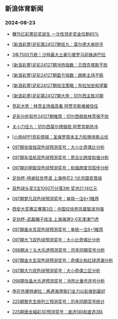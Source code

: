 ## 新浪体育新闻 
### 2024-08-23

+ [曝15亿彩票巨奖诞生 一次性领走奖金仅剩65%](https://sports.sina.com.cn/l/2024-08-22/doc-incknhzk1958370.shtml)

+ [[新浪彩票]足彩第24127期任九：莫尔德大单防平](https://sports.sina.com.cn/l/2024-08-22/doc-incknhzs3962875.shtml)

+ [3年7500万欧！沙特最大土豪引援罗马前锋迪巴拉](https://sports.sina.com.cn/g/seriea/2024-08-22/doc-inckntrq0589212.shtml)

+ [[新浪彩票]足彩24127期冷热指数：贝西克塔斯不败](https://sports.sina.com.cn/l/2024-08-22/doc-incknhzk1964779.shtml)

+ [[新浪彩票]足彩24127期盈亏指数：朗斯主场不稳](https://sports.sina.com.cn/l/2024-08-22/doc-incknhzm8729056.shtml)

+ [[新浪彩票]足彩24127期投注策略：布拉加坐和望赢](https://sports.sina.com.cn/l/2024-08-22/doc-incknhzm8729467.shtml)

+ [[新浪彩票]足彩第24127期大势：切尔西主胜可期](https://sports.sina.com.cn/l/2024-08-22/doc-incknhzu0739408.shtml)

+ [竞彩大势：林茨主场值高看 阿贾克斯难被信任](https://sports.sina.com.cn/l/2024-08-22/doc-incknhzm8731072.shtml)

+ [足彩分析软件24127期推荐：切尔西稳胜林茨保不败](https://sports.sina.com.cn/l/2024-08-22/doc-incknhzm8730408.shtml)

+ [关小刀任九：切尔西莫尔德做胆 阿贾克斯防冷](https://sports.sina.com.cn/l/2024-08-22/doc-inckpkpk2210153.shtml)

+ [[小炮APP]竞彩情报：圣保罗周末主力轮换体能占优](https://sports.sina.com.cn/l/2024-08-22/doc-incknpiq3899770.shtml)

+ [097期张俊铭双色球预测奖号：大小比奇偶比分析](https://sports.sina.com.cn/l/2024-08-22/doc-inckntre1793943.shtml)

+ [097期车佳航双色球预测奖号：质合比跨度和值分析](https://sports.sina.com.cn/l/2024-08-22/doc-inckntre1793460.shtml)

+ [097期刘明智双色球预测奖号：和值跨度邻孤传分析](https://sports.sina.com.cn/l/2024-08-22/doc-inckntrf8559253.shtml)

+ [足协杯-特谢拉世界波 上海申花2-1北京国安晋级](https://sports.sina.com.cn/china/cfacup/2024-08-22/doc-inckpvce2015298.shtml)

+ [双色球头奖3注1000万分落3地 奖池21.14亿元](https://sports.sina.com.cn/l/2024-08-22/doc-inckpqva3514513.shtml)

+ [097期梦凡双色球预测奖号：单挑一注6+1推荐](https://sports.sina.com.cn/l/2024-08-22/doc-inckntrn3798087.shtml)

+ [西安大奖赛正赛第3日：中国仅徐思巩晨智进16强](https://sports.sina.com.cn/others/snooker/2024-08-22/doc-inckmscy4236606.shtml)

+ [足协杯-武磊帽子戏法 上海海港3-0天津津门虎](https://sports.sina.com.cn/china/cfacup/2024-08-22/doc-inckpvay3386250.shtml)

+ [097期香水芸双色球预测奖号：单挑一注6+1推荐](https://sports.sina.com.cn/l/2024-08-22/doc-inckntrq0578049.shtml)

+ [097期大飞双色球预测奖号：大小比奇偶比分析](https://sports.sina.com.cn/l/2024-08-22/doc-inckntrn3797459.shtml)

+ [098期冰丫头大乐透预测奖号：历年同期奖号分析](https://sports.sina.com.cn/l/2024-08-22/doc-incknxxn0497809.shtml)

+ [097期金大玄双色球预测奖号：奇偶比和红球遗漏分析](https://sports.sina.com.cn/l/2024-08-22/doc-inckntre1795610.shtml)

+ [097期大力双色球预测奖号：大小奇偶三区分析](https://sports.sina.com.cn/l/2024-08-22/doc-inckntrq0574862.shtml)

+ [098期张晶大乐透预测奖号：冷热比重号连号分析](https://sports.sina.com.cn/l/2024-08-22/doc-incknxxk3720137.shtml)

+ [申花外援特谢拉：再遇海港我们全力以赴做到最好](https://sports.sina.com.cn/china/j/2024-08-22/doc-inckpvce2023309.shtml)

+ [225期黎先生排列三预测奖号：历年同期奖号统计](https://sports.sina.com.cn/l/2024-08-22/doc-inckpefn2296271.shtml)

+ [225期唐龙福彩3D预测奖号：直选5码和直选3码](https://sports.sina.com.cn/l/2024-08-22/doc-inckpefp9046323.shtml)

